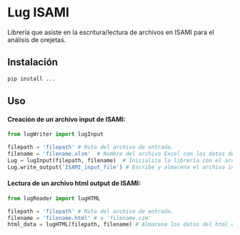 # Lug ISAMI

Librería que asiste en la escritura/lectura de archivos en ISAMI para el análisis de orejetas. 

## Instalación


```bash
pip install ...
```

## Uso

#### Creación de un archivo input de ISAMI:

```python
from lugWriter import lugInput

filepath = 'filepath' # Ruta del archivo de entrada. 
filename = 'filename.xlsm'  # Nombre del archivo Excel con los datos de entrada.
Lug = lugInput(filepath, filename)  # Inicializa la librería con el archivo input y la ruta.
Lug.write_output('ISAMI_input_file') # Escribe y almacena el archivo input de ISAMI.
```

#### Lectura de un archivo html output de ISAMI:

```python
from lugReader import lugHTML

filepath = 'filepath' # Ruta del archivo de entrada. 
filename = 'filename.html' # o 'filename.czm' 
html_data = lugHTML(filepath, filename) # Almacena los datos del html de lectura.
```